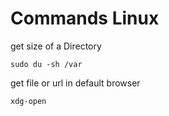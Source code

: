 # Commands Linux

get size of a Directory
```
sudo du -sh /var
```
get file or url in default browser
```
xdg-open
```
